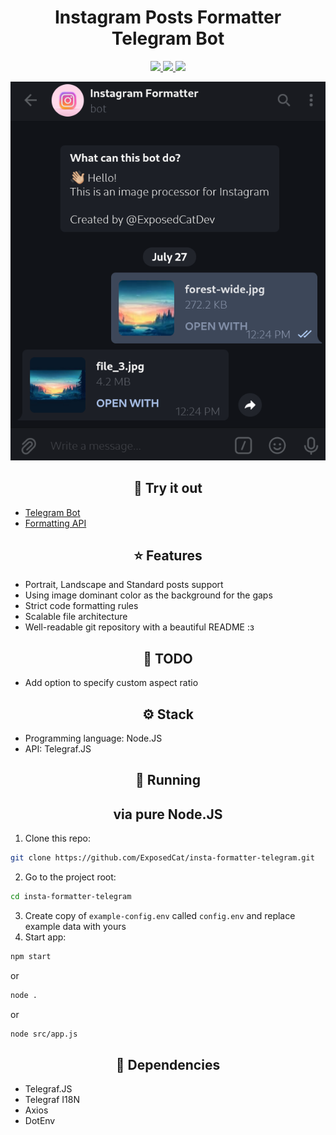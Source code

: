 <div align="center">
    <h1>Instagram Posts Formatter<br>Telegram Bot</h1>

<a href="https://t.me/ExposedCatDev">

![](https://img.shields.io/badge/Telegram-Developer-informational?style=for-the-badge&logo=telegram&logoColor=26A5E4&color=26A5E4)
</a>
<a href="https://www.reddit.com/user/ExposedCatDev">
![](https://img.shields.io/badge/Reddit-Developer-informational?style=for-the-badge&logo=reddit&logoColor=FF5700&color=FF5700)
</a>
<a href="https://app.swaggerhub.com/apis-docs/artem-prokop/insta-formatter-telegram/1.0.0">
![](https://img.shields.io/badge/Swagger-Docs-green?style=for-the-badge&logo=swagger)
</a>

<img src="./preview.png" alt="App preview">

</div>

<div align="center">
    <h2>🤝 Try it out</h2>
</div>
<ul>
    <li><a href="https://t.me/insta_formatter_bot">Telegram Bot</a></li>
    <li><a href="https://github.com/ExposedCat/insta-formatter">Formatting API</a></li>
</ul>

<div align="center">
    <h2>⭐️ Features</h2>
</div>
<ul>
    <li>Portrait, Landscape and Standard posts support</li>
    <li>Using image dominant color as the background for the gaps</li>
    <li>Strict code formatting rules</li>
    <li>Scalable file architecture</li>
    <li>Well-readable git repository with a beautiful README :з</li>
</ul>

<div align="center">
    <h2>💼 TODO</h2>
</div>
<ul>
    <li>Add option to specify custom aspect ratio</a></li>
</ul>

<div align="center">
    <h2>⚙️ Stack</h2>
</div>
<ul>
    <li>Programming language: Node.JS</li>
    <li>API: Telegraf.JS</li>
</ul>

<div align="center">
    <h2>🔌 Running</h2>
</div>

<div align="center">
    <h2>via pure Node.JS</h2>
</div>

1. Clone this repo:

```bash
git clone https://github.com/ExposedCat/insta-formatter-telegram.git
```

2. Go to the project root:

```bash
cd insta-formatter-telegram
```

3. Create copy of `example-config.env` called `config.env` and replace example data with yours
4. Start app:

```bash
npm start
```
or
```bash
node .
```
or
```bash
node src/app.js
```

<div align="center">
    <h2>🔩 Dependencies</h2>
</div>
<ul>
    <li>Telegraf.JS</li>
    <li>Telegraf I18N</li>
    <li>Axios</li>
    <li>DotEnv</li>
</ul>
